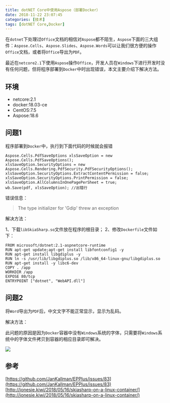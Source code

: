 ```yaml
---
title: dotNET Core中使用Aspose（部署Docker）
date: 2018-11-22 23:07:45
categories: [技术]
tags: [dotNET Core,Docker]
---
```


在`dotnet`下处理过`Office`文档的相信对`Aspose`都不陌生，`Aspose`下面的三大组件：`Aspose.Cells`、`Aspose.Slides`、`Aspose.Words`可以让我们很方便的操作`Office`文档，或者将`Office`导出为`PDF`。

<!--more-->

最近在`netcore2.1`下使用`Aspose`操作`Office`，开发人员在`Windows`下进行开发时没有任何问题，但将程序部署到`Docker`中时出现错误，本文主要介绍下解决方法。

## 环境

* netcore:2.1
* docker:18.03-ce
* CentOS:7.5
* Aspose:18.6

## 问题1

程序部署到`Docker`中，执行到下面代码的时候就会报错

```
Aspose.Cells.PdfSaveOptions xlsSaveOption = new Aspose.Cells.PdfSaveOptions();
xlsSaveOption.SecurityOptions = new Aspose.Cells.Rendering.PdfSecurity.PdfSecurityOptions();
xlsSaveOption.SecurityOptions.ExtractContentPermission = false;
xlsSaveOption.SecurityOptions.PrintPermission = false;
xlsSaveOption.AllColumnsInOnePagePerSheet = true;
wb.Save(pdf, xlsSaveOption); //出错行
```

错误信息：

>The type initializer for 'Gdip' threw an exception

解决方法：

1、下载`libSkiaSharp.so`文件放在程序的根目录；
2、修改`Dockerfile`文件如下：

```
FROM microsoft/dotnet:2.1-aspnetcore-runtime
RUN apt-get update;apt-get install libfontconfig1 -y
RUN apt-get install libgdiplus -y
RUN ln -s /usr/lib/libgdiplus.so /lib/x86_64-linux-gnu/libgdiplus.so
RUN apt-get install -y libc6-dev
COPY . /app
WORKDIR /app
EXPOSE 80/tcp
ENTRYPOINT ["dotnet", "WebAPI.dll"]
```

## 问题2

将`Word`导出为`PDF`后，中文文字不能正常显示，显示为乱码。

解决方法：

此问题的原因是因为`Docker`容器中没有`Windows`系统的字体，只需要将`Windows`系统中的字体文件拷贝到容器的相应目录即可解决。

![](https://cdn.jsdelivr.net/gh/oec2003/hblog-images/img/202201270859428.jpg)

## 参考

[https://github.com/JanKallman/EPPlus/issues/83](https://github.com/JanKallman/EPPlus/issues/83)
[http://jonesie.kiwi/2018/05/16/skiasharp-on-a-linux-container/](http://jonesie.kiwi/2018/05/16/skiasharp-on-a-linux-container/)

